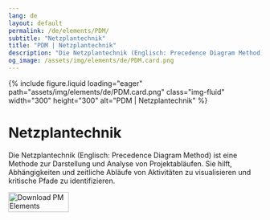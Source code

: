 ```yaml
---
lang: de
layout: default
permalink: /de/elements/PDM/
subtitle: "Netzplantechnik"
title: "PDM | Netzplantechnik"
description: "Die Netzplantechnik (Englisch: Precedence Diagram Method) ist eine Methode zur Darstellung und Analyse von Projektabläufen. Sie hilft, Abhängigkeiten und zeitliche Abläufe von Aktivitäten zu visualisieren und kritische Pfade zu identifizieren."
og_image: /assets/img/elements/de/PDM.card.png
---
```


{% include figure.liquid loading="eager" path="assets/img/elements/de/PDM.card.png" class="img-fluid" width="300" height="300" alt="PDM | Netzplantechnik" %}

# Netzplantechnik

Die Netzplantechnik (Englisch: Precedence Diagram Method) ist eine Methode zur Darstellung und Analyse von Projektabläufen. Sie hilft, Abhängigkeiten und zeitliche Abläufe von Aktivitäten zu visualisieren und kritische Pfade zu identifizieren.

<a href="https://apps.apple.com/app/apple-store/id6738084498?pt=127441684&ct=website&mt=8">
  <img src="{{ "assets/img/en/appstore.png" | relative_url }}" width="120" height="40" alt="Download PM Elements">
</a>
